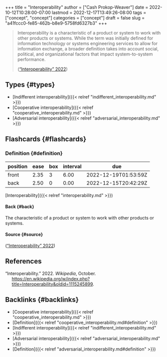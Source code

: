 +++
title = "Interoperability"
author = ["Cash Prokop-Weaver"]
date = 2022-10-12T10:28:00-07:00
lastmod = 2022-12-17T13:49:26-08:00
tags = ["concept", "concept"]
categories = ["concept"]
draft = false
slug = "a41fccc0-fe85-462b-b8e9-5758fd6327b3"
+++

> Interoperability is a characteristic of a product or system to work with other products or systems. While the term was initially defined for information technology or systems engineering services to allow for information exchange, a broader definition takes into account social, political, and organizational factors that impact system-to-system performance.
>
> (<a href="#citeproc_bib_item_1">“Interoperability” 2022</a>)


## Types {#types}

-   [Indifferent interoperability]({{< relref "indifferent_interoperability.md" >}})
-   [Cooperative interoperability]({{< relref "cooperative_interoperability.md" >}})
-   [Adversarial interoperability]({{< relref "adversarial_interoperability.md" >}})


## Flashcards {#flashcards}


### Definition {#definition}

| position | ease | box | interval | due                  |
|----------|------|-----|----------|----------------------|
| front    | 2.35 | 3   | 6.00     | 2022-12-19T01:53:59Z |
| back     | 2.50 | 0   | 0.00     | 2022-12-15T20:42:29Z |

[Interoperability]({{< relref "interoperability.md" >}})


#### Back {#back}

The characteristic of a product or system to work with other products or systems.


#### Source {#source}

(<a href="#citeproc_bib_item_1">“Interoperability” 2022</a>)

## References

<style>.csl-entry{text-indent: -1.5em; margin-left: 1.5em;}</style><div class="csl-bib-body">
  <div class="csl-entry"><a id="citeproc_bib_item_1"></a>“Interoperability.” 2022. <i>Wikipedia</i>, October. <a href="https://en.wikipedia.org/w/index.php?title=Interoperability&oldid=1115245899">https://en.wikipedia.org/w/index.php?title=Interoperability&#38;oldid=1115245899</a>.</div>
</div>


## Backlinks {#backlinks}

-   [Cooperative interoperability]({{< relref "cooperative_interoperability.md" >}})
-   [Definition]({{< relref "cooperative_interoperability.md#definition" >}})
-   [Indifferent interoperability]({{< relref "indifferent_interoperability.md" >}})
-   [Adversarial interoperability]({{< relref "adversarial_interoperability.md" >}})
-   [Definition]({{< relref "adversarial_interoperability.md#definition" >}})
